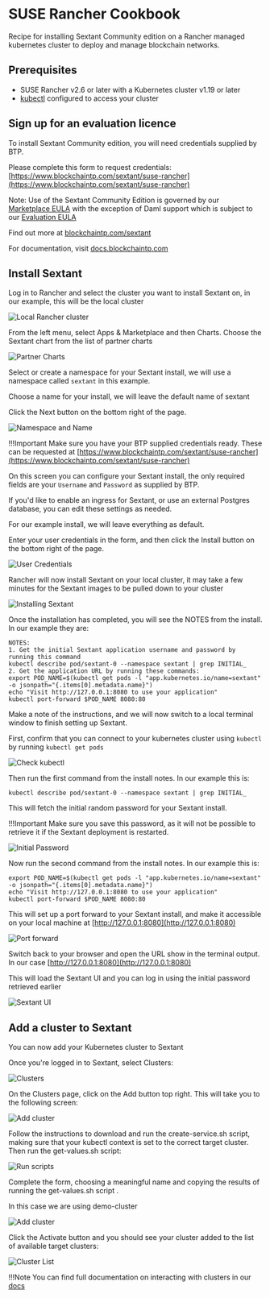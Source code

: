 # SUSE Rancher Cookbook

Recipe for installing
Sextant Community edition on a Rancher managed kubernetes cluster to deploy
and manage blockchain networks.

## Prerequisites

* SUSE Rancher v2.6 or later with a Kubernetes cluster v1.19 or later
* [kubectl](https://kubernetes.io/docs/tasks/tools/#kubectl) configured to access your cluster

## Sign up for an evaluation licence

To install Sextant Community edition, you will need credentials
supplied by BTP.

Please complete this form to request credentials: [https://www.blockchaintp.com/sextant/suse-rancher](https://www.blockchaintp.com/sextant/suse-rancher)

Note:
Use of the Sextant Community Edition is governed by our [Marketplace EULA](https://sextant-resources.s3.amazonaws.com/agreements/Blockchain+Technology+Partners+Limited+(Marketplace)+End+User+License+Agreement.pdf)
with the exception of Daml support which is subject to our [Evaluation EULA](https://sextant-resources.s3.amazonaws.com/agreements/Blockchain+Technology+Partners+Limited+(Evaluation)+End+User+License+Agreement.pdf)

Find out more at [blockchaintp.com/sextant](https://www.blockchaintp.com/sextant)

For documentation, visit [docs.blockchaintp.com](https://docs.blockchaintp.com)

## Install Sextant

Log in to Rancher and select the cluster you want to install Sextant on,
in our example, this will be the local cluster

![Local Rancher cluster](../images/rancher/local-cluster.png)

From the left menu, select Apps & Marketplace and then Charts.
Choose the Sextant chart from the list of partner charts

![Partner Charts](../images/rancher/partner-charts.png)

Select or create a namespace for your Sextant install, we will use a
namespace called `sextant` in this example.

Choose a name for your install, we will leave the default name of sextant

Click the Next button on the bottom right of the page.

![Namespace and Name](../images/rancher/install-metadata.png)

!!!Important
    Make sure you have your BTP supplied credentials ready. These can be
    requested at [https://www.blockchaintp.com/sextant/suse-rancher](https://www.blockchaintp.com/sextant/suse-rancher)

On this screen you can configure your Sextant install, the only required fields
are your `Username` and `Password` as supplied by BTP.

If you'd like to enable an ingress for Sextant, or use an external
Postgres database, you can edit these settings as needed.

For our example install, we will leave everything as default.

Enter your user credentials in the form, and then click the Install button
on the bottom right of the page.

![User Credentials](../images/rancher/user-credentials.png)

Rancher will now install Sextant on your local cluster, it may take a few
minutes for the Sextant images to be pulled down to your cluster

![Installing Sextant](../images/rancher/installing-sextant.png)

Once the installation has completed, you will see the NOTES from the install.
In our example they are:

```
NOTES:
1. Get the initial Sextant application username and password by running this command
kubectl describe pod/sextant-0 --namespace sextant | grep INITIAL_
2. Get the application URL by running these commands:
export POD_NAME=$(kubectl get pods -l "app.kubernetes.io/name=sextant" -o jsonpath="{.items[0].metadata.name}")
echo "Visit http://127.0.0.1:8080 to use your application"
kubectl port-forward $POD_NAME 8080:80

```

Make a note of the instructions, and we will now switch to a local terminal
window to finish setting up Sextant.

First, confirm that you can connect to your kubernetes cluster using
`kubectl` by running `kubectl get pods`

![Check kubectl](../images/rancher/check-kubectl.png)

Then run the first command from the install notes. In our example this is:

```
kubectl describe pod/sextant-0 --namespace sextant | grep INITIAL_

```

This will fetch the initial random password for your Sextant install.

!!!Important
    Make sure you save this password, as it will not be possible to retrieve
    it if the Sextant deployment is restarted.

![Initial Password](../images/rancher/initial-password.png)

Now run the second command from the install notes. In our example this is:

```
export POD_NAME=$(kubectl get pods -l "app.kubernetes.io/name=sextant" -o jsonpath="{.items[0].metadata.name}")
echo "Visit http://127.0.0.1:8080 to use your application"
kubectl port-forward $POD_NAME 8080:80

```

This will set up a port forward to your Sextant install, and make it accessible
on your local machine at [http://127.0.0.1:8080](http://127.0.0.1:8080)

![Port forward](../images/rancher/port-forward.png)

Switch back to your browser and open the URL show in the terminal output. In
our case [http://127.0.0.1:8080](http://127.0.0.1:8080)

This will load the Sextant UI and you can log in using the initial password
retrieved earlier

![Sextant UI](../images/rancher/sextant-ui.png)

## Add a cluster to Sextant

You can now add your Kubernetes cluster to Sextant

Once you're logged in to Sextant, select Clusters:

![Clusters](../images/rancher/no-clusters.png)

On the Clusters page, click on the Add button top right. This will take you to
the following screen:

![Add cluster](../images/rancher/add-cluster.png)

Follow the instructions to download and run the create-service.sh script,
making sure that your kubectl context is set to the correct target cluster.
Then run the get-values.sh script:

![Run scripts](../images/rancher/get-values.png)

Complete the form, choosing a meaningful name and copying the results of
running the get-values.sh script    .

In this case we are using demo-cluster

![Add cluster](../images/rancher/cluster-values.png)

Click the Activate button and you should see your cluster added to the list of
available target clusters:

![Cluster List](../images/rancher/cluster-list.png)

!!!Note
    You can find full documentation on interacting with clusters in our [docs](https://docs.blockchaintp.com/en/latest/sextant/clusters/management/)
